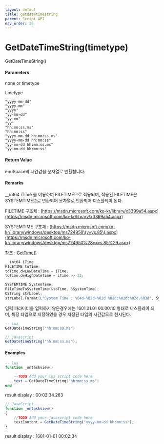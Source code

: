 ```yaml
---
layout: defaul
title: getdatetimestring
parent: Script API
nav_order: 26
---
```

# GetDateTimeString\(timetype\)

GetDateTimeString\(\)

#### Parameters

none or timetype

timetype

```
"yyyy-mm-dd"
"yyyy-mm"
"yyyy"
"yy-mm-dd"
"yy-mm"
"yy"
"hh:mm:ss.ms"
"hh:mm:ss"
"yyyy-mm-dd hh:mm:ss.ms"
"yyyy-mm-dd hh:mm:ss"
"yy-mm-dd hh:mm:ss.ms"
"yy-mm-dd hh:mm:ss"
```

#### Return Value

enuSpace의 시간값을 문자열로 반환합니다.

#### Remarks

\_\_int64 iTime 을 이용하여 FILETIME으로 적용되며, 적용된 FILETIME은 SYSTEMTIME으로 변환되어 문자열로 반환되어 디스플레이 된다.

FILETIME 구조체 : [https://msdn.microsoft.com/ko-kr/library/x3399a54.aspx](https://msdn.microsoft.com/ko-kr/library/x3399a54.aspx)

SYSTEMTIME 구조체 : [https://msdn.microsoft.com/ko-kr/library/windows/desktop/ms724950\(v=vs.85\).aspx](https://msdn.microsoft.com/ko-kr/library/windows/desktop/ms724950%28v=vs.85%29.aspx)

참조 : [GetTime\(\)](/ScriptAPI\GetTime.html)

```cpp
__int64 iTime
FILETIME toTime;
toTime.dwLowDateTime = iTime;
toTime.dwHighDateTime = iTime >> 32;

SYSTEMTIME SystemTime;
FileTimeToSystemTime(&toTime, &SystemTime);
CString strLabel;
strLabel.Format(L"System Time : %04d-%02d-%02d %02d:%02d:%02d.%03d", SystemTime.wYear, SystemTime.wMonth, SystemTime.wDay, SystemTime.wHour, SystemTime.wMinute, SystemTime.wSecond, SystemTime.wMilliseconds);
```

입력 파라미터를 입력하지 않은경우에는 1601.01.01 00:00:10 형태로 디스플레이 되며, 특정 타입으로 지정하였을 경우 지정된 타입의 시간값으로 현시된다.

```lua
-- lua
GetDateTimeString("hh:mm:ss.ms")
```

```js
// javascript
GetDateTimeString("hh:mm:ss.ms");
```

#### 

#### Examples

```lua
-- lua
function _ontaskview()

    --TODO Add your lua script code here
    text = GetDateTimeString("hh:mm:ss.ms")
end
```

result display : 00:02:34.283

```js
// JavaScript
function _ontaskview()
{    
    //TODO Add your javascript code here
    textContent = GetDateTimeString("yyyy-mm-dd hh:mm:ss");
}
```

result display : 1601-01-01 00:02:34

